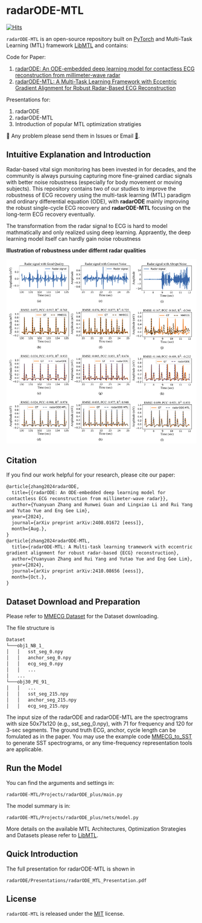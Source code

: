 # radarODE-MTL
[![Hits](https://hits.seeyoufarm.com/api/count/incr/badge.svg?url=https%3A%2F%2Fgithub.com%2Famazing0844%2FradarODE-MTL&count_bg=%2379C83D&title_bg=%23555555&icon=&icon_color=%23E7E7E7&title=vistors&edge_flat=false)](https://hits.seeyoufarm.com)

``radarODE-MTL`` is an open-source repository built on [PyTorch](https://pytorch.org/) and Multi-Task Learning (MTL) framework [LibMTL](https://github.com/median-research-group/LibMTL) and contains:

Code for Paper: 
1. [radarODE: An ODE-embedded deep learning model for contactless ECG reconstruction from millimeter-wave radar](https://arxiv.org/abs/2408.01672)
2. [radarODE-MTL: A Multi-Task Learning Framework with Eccentric Gradient Alignment for Robust Radar-Based ECG Reconstruction](https://arxiv.org/abs/2410.08656)

Presentations for:
1. radarODE
2. radarODE-MTL
3. Introduction of popular MTL optimization stratigies

:partying_face: Any problem please send them in Issues or Email [:email:](yuanyuan.zhang16@student.xjtlu.edu.cn).

## Intuitive Explanation and Introduction
Radar-based vital sign monitoring has been invested in for decades, and the community is always pursuing capturing more fine-grained cardiac signals with better noise robustness (especially for body movement or moving subjects). This repository contains two of our studies to improve the robustness of ECG recovery using the multi-task learning (MTL) paradigm and ordinary differential equation (ODE), with **radarODE** mainly improving the robust single-cycle ECG recovery and **radarODE-MTL** focusing on the long-term ECG recovery eventually.

The transformation from the radar signal to ECG is hard to model mathmatically and only realized using deep learning. Appraently, the deep learning model itself can hardly gain noise robustness

**Illustration of robustness under differnt radar qualities**

<img src='image/radarODE_MTL_result.jpg' width=700>

## Citation

If you find our work helpful for your research, please cite our paper:
```
@article{zhang2024radarODE,
  title={{radarODE: An ODE-embedded deep learning model for contactless ECG reconstruction from millimeter-wave radar}}, 
  author={Yuanyuan Zhang and Runwei Guan and Lingxiao Li and Rui Yang and Yutao Yue and Eng Gee Lim},
  year={2024},
  journal={arXiv preprint arXiv:2408.01672 [eess]},
  month={Aug.},
}
@article{zhang2024radarODE-MTL,
  title={radarODE-MTL: A Multi-task learning tramework with eccentric gradient alignment for robust radar-based {ECG} reconstruction}, 
  author={Yuanyuan Zhang and Rui Yang and Yutao Yue and Eng Gee Lim},
  year={2024},
  journal={arXiv preprint arXiv:2410.08656 [eess]},
  month={Oct.},
}
```

## Dataset Download and Preparation
Please refer to [MMECG Dataset](https://github.com/jinbochen0823/RCG2ECG) for the Dataset downloading.

The file structure is
```
Dataset
└───obj1_NB_1_
│   │   sst_seg_0.npy
│   │   anchor_seg_0.npy 
│   │   ecg_seg_0.npy
│   │   ...
│   ...
└───obj30_PE_91_
│   │   ...
│   │   sst_seg_215.npy
│   │   anchor_seg_215.npy 
│   │   ecg_seg_215.npy
```

The input size of the radarODE and radarODE-MTL are the spectrograms with size 50x71x120 (e.g., sst_seg_0.npy), with 71 for frequency and 120 for 3-sec segments. The ground truth ECG, anchor, cycle length can be fomulated as in the paper. You may use the example code [MMECG_to_SST
](MMECG_to_SST.m) to generate SST spectrograms, or any time-frequency representation tools are applicable.

## Run the Model
You can find the arguments and settings in:

```shell
radarODE-MTL/Projects/radarODE_plus/main.py
```
The model summary is in:

```shell
radarODE-MTL/Projects/radarODE_plus/nets/model.py
```

More details on the available MTL Architectures, Optimization Strategies and Datasets please refer to [LibMTL](https://github.com/median-research-group/LibMTL).

## Quick Introduction

The full presentation for radarODE-MTL is shown in 

```shell
radarODE/Presentations/radarODE_MTL_Presentation.pdf
```
<!-- 
### Overall Framework for radarODE
<img src='image/radarODE.jpg' width=700>

### Overall Framework for radarODE-MTL
<img src='image/radarODE_MTL.jpg' width=700>
 -->


## License

``radarODE-MTL`` is released under the [MIT](./LICENSE) license.